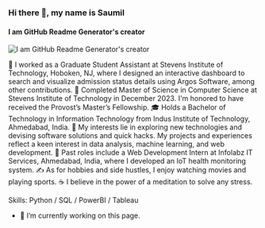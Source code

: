 ### Hi there 👋, my name is Saumil
#### I am GitHub Readme Generator's creator
![I am GitHub Readme Generator's creator](https://saumilvtrivedi.github.io/github-profile-readme-generator/images/banner.png)

💼 I worked as a Graduate Student Assistant at Stevens Institute of Technology, Hoboken, NJ, where I designed an interactive dashboard to search and visualize admission status details using Argos Software, among other contributions.
🔭 Completed Master of Science in Computer Science at Stevens Institute of Technology in December 2023. I'm honored to have received the Provost’s Master’s Fellowship.
🎓 Holds a Bachelor of Technology in Information Technology from Indus Institute of Technology, Ahmedabad, India.
🤔 My interests lie in exploring new technologies and devising software solutions and quick hacks. My projects and experiences reflect a keen interest in data analysis, machine learning, and web development.
💼 Past roles include a Web Development Intern at Infolabz IT Services, Ahmedabad, India, where I developed an IoT health monitoring system.
✍️ As for hobbies and side hustles, I enjoy watching movies and playing sports.
☕ I believe in the power of a meditation to solve any stress.

Skills: Python / SQL / PowerBI / Tableau 

- 🔭 I’m currently working on this page. 





